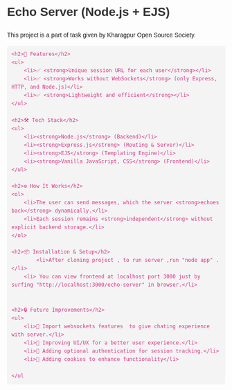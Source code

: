 <html lang="en">
<head>
    <meta charset="UTF-8">
    <meta name="viewport" content="width=device-width, initial-scale=1.0">
    <style>
        body { font-family: Arial, sans-serif; line-height: 1.6; margin: 40px; }
        h1, h2 { color: #333; }
        pre { background: #f4f4f4; padding: 10px; border-radius: 5px; overflow-x: auto; }
        code { font-family: Consolas, monospace; color: #d63384; }
        ul { list-style-type: square; }
    </style>
</head>
<body>
    <h1>Echo Server (Node.js + EJS)</h1>
    <p>This project is a part of task given by Kharagpur Open Source Society.  </p>
    
    <h2>🚀 Features</h2>
    <ul>
        <li>✅ <strong>Unique session URL for each user</strong></li>
        <li>✅ <strong>Works without WebSockets</strong> (only Express, HTTP, and Node.js)</li>
        <li>✅ <strong>Lightweight and efficient</strong></li>
    </ul>

    <h2>🛠️ Tech Stack</h2>
    <ul>
        <li><strong>Node.js</strong> (Backend)</li>
        <li><strong>Express.js</strong> (Routing & Server)</li>
        <li><strong>EJS</strong> (Templating Engine)</li>
        <li><strong>Vanilla JavaScript, CSS</strong> (Frontend)</li>
    </ul>

    <h2>⚙️ How It Works</h2>
    <ol>
        <li>The user can send messages, which the server <strong>echoes back</strong> dynamically.</li>
        <li>Each session remains <strong>independent</strong> without explicit backend storage.</li>
    </ol>

    <h2>📦 Installation & Setup</h2>
            <li>After cloning project , to run server ,run "node app" .</li>
        <li> You can view frontend at localhost port 3000 just by surfing "http://localhost:3000/echo-server" in browser.</li>
       

    <h2>🔒 Future Improvements</h2>
    <ul>
        <li>🔹 Import websockets features  to give chating experience with server.</li>
        <li>🔹 Improving UI/UX for a better user experience.</li>
        <li>🔹 Adding optional authentication for session tracking.</li>
        <li>🔹 Adding cookies to enhance functionality</li>
      
    </ul

    
</body>
</html>
